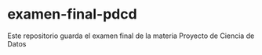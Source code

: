 # examen-final-pdcd
 Este repositorio guarda el examen final de la materia Proyecto de Ciencia de Datos

